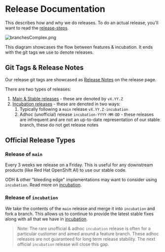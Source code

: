 [release-steps]: ../release-steps.md
[incubation]: incubation.md
[Release Notes]: https://github.com/opendatahub-io/odh-dashboard/releases

# Release Documentation

This describes how and why we do releases. To do an actual release, you'll want to read the [release-steps].

![branchesComplex.png](meta%2FbranchesComplex.png)

This diagram showcases the flow between features & incubation. It ends with the git tags we use to denote releases.

## Git Tags & Release Notes

Our release git tags are showcased as [Release Notes] on the release page.

There are two types of releases:

1. [Main & Stable releases](#release-of-main) - these are denoted by `vX.YY.Z`
2. [Incubation releases](#release-of-incubation) - these are denoted in two ways:
   1. Typically following a `main` release `vX.YY.Z-incubation`
   2. Adhoc (unofficial) release `incubation-YYYY-MM-DD` - these releases are infrequent and are not an up-to-date representation of our stable branch, these do not get release notes

## Official Release Types

### Release of `main`

Every 3 weeks we release on a Friday. This is useful for any downstream products (like Red Hat OpenShift AI) to use our stable code.

ODH & other "bleeding edge" implementations may want to consider using `incubation`. Read more on [incubation].

### Release of `incubation`

We take the contents of the `main` release and merge it into `incubation` and fork a branch. This allows us to continue to provide the latest stable fixes along with all that we have in [incubation].

> Note: The rare unofficial & adhoc `incubation` release is often for a particular customer and aimed around a feature branch. These adhoc releases are not guaranteed for long term release stability. The next official `incubation` release will close this gap.

